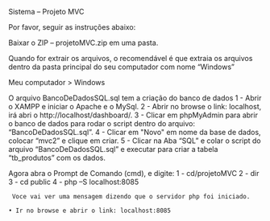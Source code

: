 Sistema – Projeto MVC 

Por favor, seguir as instruções abaixo: 

Baixar o ZIP – projetoMVC.zip em uma pasta.

Quando for extrair os arquivos, o recomendável é que extraia os arquivos dentro da pasta principal do seu computador com nome “Windows”

Meu computador > Windows

O arquivo BancoDeDadosSQL.sql tem a criação do banco de dados
    1 - Abrir o XAMPP e iniciar o Apache e o MySql.
    2 - Abrir no browse o link: localhost, irá abri o http://localhost/dashboard/.
    3 - Clicar em phpMyAdmin para abrir o banco de dados para rodar o script dentro do arquivo: “BancoDeDadosSQL.sql”.
    4 - Clicar em "Novo" em nome da base de dados, colocar “mvc2” e clique em criar.
    5 - Clicar na Aba “SQL” e colar o script do arquivo  “BancoDeDadosSQL.sql” e executar para criar a tabela “tb_produtos” com os dados.
  
  Agora abra o Prompt de Comando (cmd), e digite:
     1 - cd/projetoMVC 
     2 - dir
     3 - cd public 
     4 - php –S localhost:8085

	 Voce vai ver uma mensagem dizendo que o servidor php foi iniciado.
   
    • Ir no browse e abrir o link: localhost:8085


